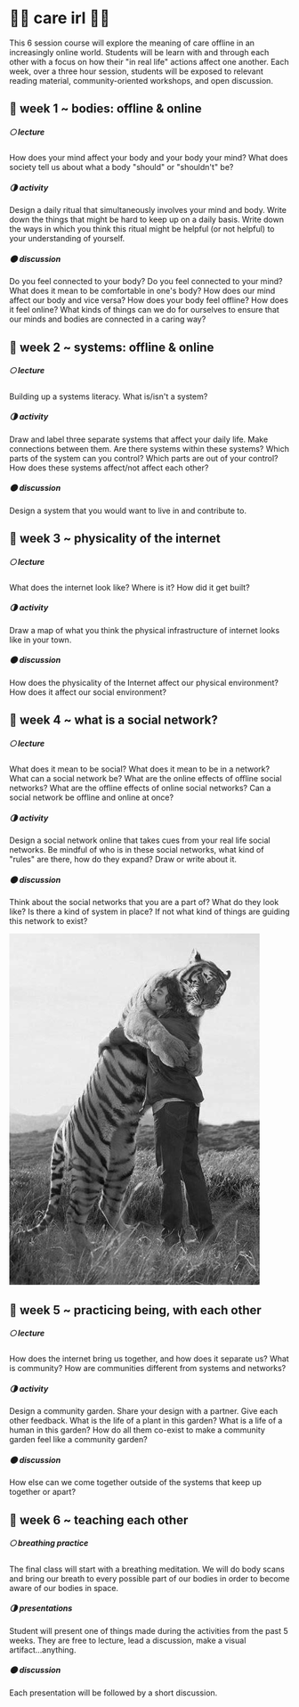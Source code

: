 # 🌿🌿 care irl 🌿🌿
This 6 session course will explore the meaning of care offline in an increasingly online world. Students will be learn with and through each other with a focus on how their "in real life" actions affect one another. Each week, over a three hour session, students will be exposed to relevant reading material, community-oriented workshops, and open discussion. 

## 🌱 week 1 ~ bodies: offline & online
##### 🌕 lecture 
How does your mind affect your body and your body your mind? What does society tell us about what a body "should" or "shouldn't" be? 
##### 🌗 activity
Design a daily ritual that simultaneously involves your mind and body. Write down the things that might be hard to keep up on a daily basis. Write down the ways in which you think this ritual might be helpful (or not helpful) to your understanding of yourself.
##### 🌑 discussion 
Do you feel connected to your body? Do you feel connected to your mind? What does it mean to be comfortable in one's body? How does our mind affect our body and vice versa? How does your body feel offline? How does it feel online? What kinds of things can we do for ourselves to ensure that our minds and bodies are connected in a caring way?

## 🌱 week 2 ~ systems: offline & online
##### 🌕 lecture 
Building up a systems literacy. What is/isn't a system? 
##### 🌗 activity
Draw and label three separate systems that affect your daily life. Make connections between them. Are there systems within these systems? Which parts of the system can you control? Which parts are out of your control? How does these systems affect/not affect each other?
##### 🌑 discussion 
Design a system that you would want to live in and contribute to. 

## 🌱 week 3 ~ physicality of the internet
##### 🌕 lecture 
What does the internet look like? Where is it? How did it get built?
##### 🌗 activity
Draw a map of what you think the physical infrastructure of internet looks like in your town. 
##### 🌑 discussion 
How does the physicality of the Internet affect our physical environment? How does it affect our social environment? 

## 🌱 week 4 ~ what is a social network?
##### 🌕 lecture 
What does it mean to be social? What does it mean to be in a network? What can a social network be? What are the online effects of offline social networks? What are the offline effects of online social networks? Can a social network be offline and online at once? 
##### 🌗 activity
Design a social network online that takes cues from your real life social networks. Be mindful of who is in these social networks, what kind of "rules" are there, how do they expand? Draw or write about it.
##### 🌑 discussion  
Think about the social networks that you are a part of? What do they look like? Is there a kind of system in place? If not what kind of things are guiding this network to exist?

![Photo of a human and a huge tiger hugging each other.](img/care-syllabus.jpg)

## 🌱 week 5 ~ practicing being, with each other 
##### 🌕 lecture 
How does the internet bring us together, and how does it separate us? What is community? How are communities different from systems and networks? 
##### 🌗 activity
Design a community garden. Share your design with a partner. Give each other feedback. What is the life of a plant in this garden? What is a life of a human in this garden? How do all them co-exist to make a community garden feel like a community garden?
##### 🌑 discussion 
How else can we come together outside of the systems that keep up together or apart? 

## 🌱 week 6 ~ teaching each other
##### 🌕 breathing practice 
The final class will start with a breathing meditation. We will do body scans and bring our breath to every possible part of our bodies in order to become aware of our bodies in space. 
##### 🌗 presentations
Student will present one of things made during the activities from the past 5 weeks. They are free to lecture, lead a discussion, make a visual artifact...anything.
##### 🌑 discussion  
Each presentation will be followed by a short discussion. 


